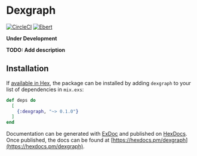 # Dexgraph
[![CircleCI](https://circleci.com/bb/Fulnir/dexgraph/tree/master.svg?style=shield&circle-token=159e79fa39eebc71fca1dcd0ca20f08d2f5bd287)](https://circleci.com/bb/Fulnir/dexgraph/tree/master)
[![Ebert](https://ebertapp.io/github/Fulnir/dexgraph.svg)](https://ebertapp.io/github/Fulnir/dexgraph)

**Under Development**

**TODO: Add description**


## Installation

If [available in Hex](https://hex.pm/docs/publish), the package can be installed
by adding `dexgraph` to your list of dependencies in `mix.exs`:

```elixir
def deps do
  [
    {:dexgraph, "~> 0.1.0"}
  ]
end
```

Documentation can be generated with [ExDoc](https://github.com/elixir-lang/ex_doc)
and published on [HexDocs](https://hexdocs.pm). Once published, the docs can
be found at [https://hexdocs.pm/dexgraph](https://hexdocs.pm/dexgraph).

